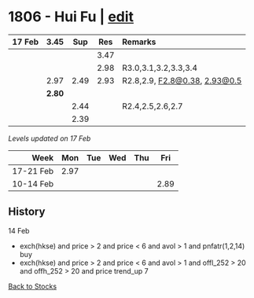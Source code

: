 # 1806 - Hui Fu | [edit](https://github.com/alwinwoo/alwinwoo.github.io/edit/master/stocks/1806.md)

| 17 Feb  | **3.45**     | Sup   | Res   | Remarks
| ---:    | :---:        | :---: | :---: | :--- 
|         |              |       | 3.47  |
|         |              |       | 2.98  | R3.0,3.1,3.2,3.3,3.4
|         | 2.97         | 2.49  | 2.93  | R2.8,2.9, F2.8@0.38, 2.93@0.5
|         | **2.80**     |       |       |
|         |              | 2.44  |       | R2.4,2.5,2.6,2.7
|         |              | 2.39  |       | 

*Levels updated on 17 Feb*

Week      | Mon   | Tue   | Wed   | Thu   | Fri   |
---:      | :---: | :---: | :---: | :---: | :---: |
17-21 Feb | 2.97  |
10-14 Feb |       |       |       |       | 2.89  |

## History
14 Feb
- exch(hkse) and price > 2 and price < 6 and avol > 1 and pnfatr(1,2,14) buy
- exch(hkse) and price > 2 and price < 6 and avol > 1 and offl_252 > 20 and offh_252 > 20 and price trend_up 7

[Back to Stocks](https://alwinwoo.github.io/stocks)
